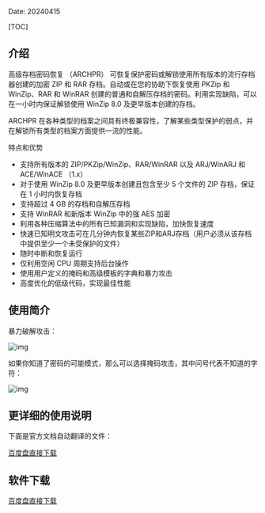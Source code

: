 Date: 20240415

[TOC]


## 介绍
高级存档密码恢复 （ARCHPR） 可恢复保护密码或解锁使用所有版本的流行存档器创建的加密 ZIP 和 RAR 存档。自动或在您的协助下恢复使用 PKZip 和 WinZip、RAR 和 WinRAR 创建的普通和自解压存档的密码。利用实现缺陷，可以在一小时内保证解锁使用 WinZip 8.0 及更早版本创建的存档。

ARCHPR 在各种类型的档案之间具有终极兼容性，了解某些类型保护的弱点，并在解锁所有类型的档案方面提供一流的性能。


特点和优势

- 支持所有版本的 ZIP/PKZip/WinZip、RAR/WinRAR 以及 ARJ/WinARJ 和 ACE/WinACE （1.x）
- 对于使用 WinZip 8.0 及更早版本创建且包含至少 5 个文件的 ZIP 存档，保证在 1 小时内恢复存档
- 支持超过 4 GB 的存档和自解压存档
- 支持 WinRAR 和新版本 WinZip 中的强 AES 加密
- 利用各种压缩算法中的所有已知漏洞和实现缺陷，加快恢复速度
- 快速已知明文攻击可在几分钟内恢复某些ZIP和ARJ存档（用户必须从该存档中提供至少一个未受保护的文件）
- 随时中断和恢复运行
- 仅利用空闲 CPU 周期支持后台操作
- 使用用户定义的掩码和高级模板的字典和暴力攻击
- 高度优化的低级代码，实现最佳性能

## 使用简介
暴力破解攻击：

![img]({static}/images/2024/ARCHPR暴力.png)

如果你知道了密码的可能模式，那么可以选择掩码攻击，其中问号代表不知道的字符：

![img]({static}/images/2024/ARCHPR掩码.png)


## 更详细的使用说明
下面是官方文档自动翻译的文件：

<a class="btn btn-primary" target="_blank"
    href="https://pan.baidu.com/s/17Qbpgw8anFYmMYq71G-BfA?pwd=fdgh"><span
        class="glyphicon glyphicon-download-alt" aria-hidden="true"></span>
    百度盘直接下载
</a>


## 软件下载

<a class="btn btn-primary" target="_blank"
    href="https://pan.baidu.com/s/1n8q0AybEeANu3ajQYquHsg?pwd=pzsz"><span
        class="glyphicon glyphicon-download-alt" aria-hidden="true"></span>
    百度盘直接下载
</a>
